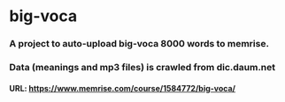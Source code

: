 # big-voca

### A project to auto-upload big-voca 8000 words to memrise.
### Data (meanings and mp3 files) is crawled from dic.daum.net
#### URL: https://www.memrise.com/course/1584772/big-voca/
